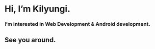 # Hi, I’m Kilyungi. 
### I’m interested in Web Development & Android development. 
## See you around.

<!---
devkilyungi/devkilyungi is a ✨ special ✨ repository because its `README.md` (this file) appears on your GitHub profile.
You can click the Preview link to take a look at your changes.
--->
